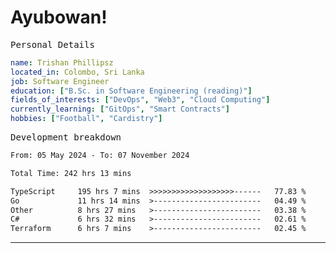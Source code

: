 # Ayubowan!

<samp>Personal Details</samp>

```yaml
name: Trishan Phillipsz
located_in: Colombo, Sri Lanka
job: Software Engineer
education: ["B.Sc. in Software Engineering (reading)"]
fields_of_interests: ["DevOps", "Web3", "Cloud Computing"]
currently_learning: ["GitOps", "Smart Contracts"]
hobbies: ["Football", "Cardistry"]
```

<samp>Development breakdown</samp>

<!--START_SECTION:waka-->

```txt
From: 05 May 2024 - To: 07 November 2024

Total Time: 242 hrs 13 mins

TypeScript     195 hrs 7 mins  >>>>>>>>>>>>>>>>>>>------   77.83 %
Go             11 hrs 14 mins  >------------------------   04.49 %
Other          8 hrs 27 mins   >------------------------   03.38 %
C#             6 hrs 32 mins   >------------------------   02.61 %
Terraform      6 hrs 7 mins    >------------------------   02.45 %
```

<!--END_SECTION:waka-->

---
